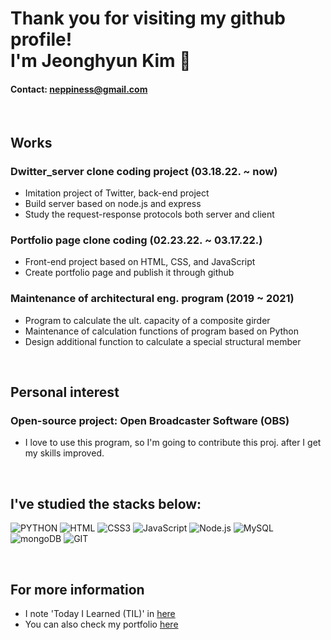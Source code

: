 # Thank you for visiting my github profile! <br> I'm Jeonghyun Kim 👋

#### Contact: neppiness@gmail.com

<br>

## Works
### Dwitter_server clone coding project (03.18.22. ~ now)
- Imitation project of Twitter, back-end project
- Build server based on node.js and express
- Study the request-response protocols both server and client

### Portfolio page clone coding (02.23.22. ~ 03.17.22.)
- Front-end project based on HTML, CSS, and JavaScript
- Create portfolio page and publish it through github

### Maintenance of architectural eng. program (2019 ~ 2021)
- Program to calculate the ult. capacity of a composite girder
- Maintenance of calculation functions of program based on Python
- Design additional function to calculate a special structural member

<br>

## Personal interest
### Open-source project: Open Broadcaster Software (OBS)
- I love to use this program, so I'm going to contribute this proj. after I get my skills improved.

<br>

## I've studied the stacks below:
![PYTHON](https://img.shields.io/badge/-python-376f9e?style=flat-square&logo=python&logoColor=ffffff)
![HTML](https://img.shields.io/badge/-HTML5-F05032?style=flat-square&logo=HTML5&logoColor=ffffff)
![CSS3](https://img.shields.io/badge/-CSS3-007ACC?style=flat-square&logo=CSS3)
![JavaScript](https://img.shields.io/badge/-JavaScript-black?style=flat-square&logo=javascript&logoColor=%23F7DF1C)
![Node.js](https://img.shields.io/badge/-Node.js-026E00?style=flat-square&logo=node.js&logoColor=ffffff)
![MySQL](https://img.shields.io/badge/-MySQL-1b4260?style=flat-square&logo=MySQL&logoColor=ffffff)
![mongoDB](https://img.shields.io/badge/-mongoDB-2db46a?style=flat-square&logo=mongoDB&logoColor=ffffff)
![GIT](https://img.shields.io/badge/-git-333333?style=flat-square&logo=git)

<br>

## For more information
- I note 'Today I Learned (TIL)' in [here](https://github.com/neppiness/TIL)
- You can also check my portfolio [here](https://neppiness.github.io/Portfolio/)
